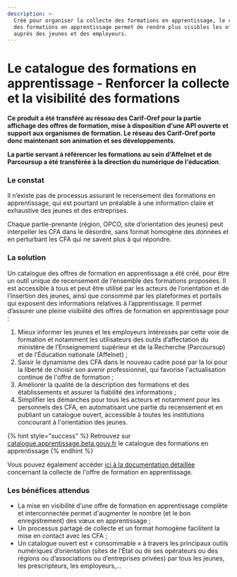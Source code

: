 ```yaml
---
description: >-
  Créé pour organiser la collecte des formations en apprentissage, le catalogue
  des formations en apprentissage permet de rendre plus visibles les offres
  auprès des jeunes et des employeurs.
---
```


# Le catalogue des formations en apprentissage - Renforcer la collecte et la visibilité des formations

**Ce produit a été transféré au réseau des Carif-Oref pour la partie affichage des offres de formation, mise à disposition d'une API ouverte et support aux organismes de formation. Le réseau des Carif-Oref porte donc maintenant son animation et ses développements.**&#x20;

**La partie servant à référencer les formations au sein d'Affelnet et de Parcoursup a été transférée à la direction du numérique de l'éducation**.&#x20;

### Le constat

Il n’existe pas de processus assurant le recensement des formations en apprentissage, qui est pourtant un préalable à une information claire et exhaustive des jeunes et des entreprises.

Chaque partie-prenante (région, OPCO, site d’orientation des jeunes) peut interpeller les CFA dans le désordre, sans format homogène des données et en perturbant les CFA qui ne savent plus à qui répondre.

### La solution

Un catalogue des offres de formation en apprentissage a été créé, pour être un outil unique de recensement de l’ensemble des formations proposées. Il est accessible à tous et peut être utilisé par les acteurs de l’orientation et de l’insertion des jeunes, ainsi que consommé par les plateformes et portails qui exposent des informations relatives à l’apprentissage. Il permet d’assurer une pleine visibilité des offres de formation en apprentissage pour :&#x20;

1. Mieux informer les jeunes et les employeurs intéressés par cette voie de formation et notamment les utilisateurs des outils d’affectation du ministère de l’Enseignement supérieur et de la Recherche (Parcoursup) et de l’Éducation nationale (Affelnet) ;
2. Saisir le dynamisme des CFA dans le nouveau cadre posé par la loi pour la liberté de choisir son avenir professionnel, qui favorise l'actualisation continue de l'offre de formation ;
3. Améliorer la qualité de la description des formations et des établissements et assurer la fiabilité des informations ;
4. Simplifier les démarches pour tous les acteurs et notamment pour les personnels des CFA, en automatisant une partie du recensement et en publiant un catalogue ouvert, accessible à toutes les institutions concourant à l'orientation des jeunes.

{% hint style="success" %}
Retrouvez sur [catalogue.apprentissage.beta.gouv.fr](https://catalogue.apprentissage.beta.gouv.fr/) le catalogue des formations en apprentissage&#x20;
{% endhint %}

Vous pouvez également accéder [ici à la documentation détaillée](https://mission-apprentissage.gitbook.io/catalogue/) concernant la collecte de l'offre de formation en apprentissage.

### Les bénéfices attendus

* La mise en visibilité d’une offre de formation en apprentissage complète et interconnectée permet d'augmenter le nombre (et le bon enregistrement) des vœux en apprentissage ;&#x20;
* Un processus partagé de collecte et un format homogène facilitent la mise en contact avec les CFA ;&#x20;
* Un catalogue ouvert est « consommable » à travers les principaux outils numériques d’orientation (sites de l’État ou de ses opérateurs ou des régions ou d’associations ou d’entreprises privées) par tous les jeunes, les prescripteurs, les employeurs,…

